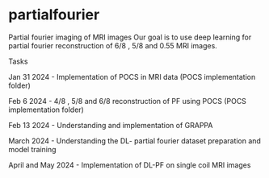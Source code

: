# partialfourier
Partial fourier imaging of MRI images 
Our goal is to use deep learning for partial fourier reconstruction of 6/8 , 5/8 and 0.55 MRI images. 

Tasks 

Jan 31 2024 - Implementation of POCS in MRI data (POCS implementation folder)

Feb 6 2024 - 4/8 , 5/8 and 6/8 reconstruction of PF using POCS (POCS implementation folder)

Feb 13 2024 - Understanding and implementation of GRAPPA  

March 2024 - Understanding the DL- partial fourier dataset preparation and model training

April and May 2024 - Implementation of DL-PF on single coil MRI images
